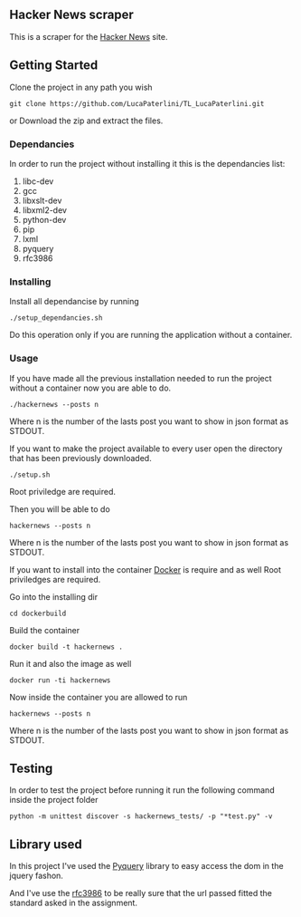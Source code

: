 ## Hacker News scraper

This is a scraper for the [Hacker News](https://news.ycombinator.com/) site.

## Getting Started

Clone the project in any path you wish

```
git clone https://github.com/LucaPaterlini/TL_LucaPaterlini.git
```

or Download the zip and extract the files.


### Dependancies


In order to run the project without installing it this is the dependancies list:

1. libc-dev
2. gcc
3. libxslt-dev
4. libxml2-dev
5. python-dev
6. pip
7. lxml
8. pyquery
9. rfc3986

### Installing

Install all dependancise by running 

```
./setup_dependancies.sh
```

Do this operation only if you are running the application without a container.

### Usage

If you have made all the previous installation needed to run the project without a container now you are able to do.
```
./hackernews --posts n
```

Where n is the number of the lasts post you want to show in json format as STDOUT.

If you want to make the project available to every user open
the directory that has been previously downloaded.

```
./setup.sh

```
Root priviledge are required.


Then you will be able to do

```
hackernews --posts n 

```
Where n is the number of the lasts post you want to show in json format as STDOUT.

If you want to install into the container [Docker](https://docs.docker.com/engine/installation/) is require and as well Root priviledges are required.

Go into the installing dir

```
cd dockerbuild

```

Build the container

```
docker build -t hackernews .

```

Run it and also the image as well

```
docker run -ti hackernews

```

Now inside the container you are allowed to run

```
hackernews --posts n 

```
Where n is the number of the lasts post you want to show in json format as STDOUT.


## Testing 

In order to test the project before running it run the following command inside the project folder

```
python -m unittest discover -s hackernews_tests/ -p "*test.py" -v
```

## Library used

In this project I've used the [Pyquery](https://pypi.python.org/pypi/pyquery) library to easy access the dom in the jquery fashon.

And I've use the [rfc3986](https://pypi.python.org/pypi/rfc3986) to be really sure that the url passed fitted the standard asked in the assignment.
